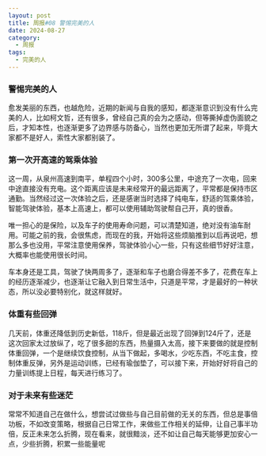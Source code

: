 ```yaml
---
layout: post
title: 周报#08 警惕完美的人
date: 2024-08-27
category:
  - 周报
tags:
  - 完美的人
---
```

### 警惕完美的人

愈发美丽的东西，也越危险，近期的新闻与自我的感知，都逐渐意识到没有什么完美的人，比如柯文哲，还有很多，曾经自己真的会为之感动，但等撕掉虚伪面貌之后，才知本性，也逐渐更多了边界感与防备心，当然也更加无所谓了起来，毕竟大家都不是好人，索性大家都别装了。

### 第一次开高速的驾乘体验

这一周，从泉州高速到南平，单程四个小时，300多公里，中途充了一次电，回来中途直接没有充电。这个距离应该是未来经常开的最远距离了，平常都是保持市区通勤。当然经过这一次体验之后，还是感谢当时选择了纯电车，舒适的驾乘体验，智能驾驶体验，基本上高速上，都可以使用辅助驾驶帮自己开，真的很香。

唯一担心的是保险，以及车子的使用寿命问题，可以清楚知道，绝对没有油车耐用。可能之前的我，会很焦虑，而现在的我，开始将这些烦脑推到以后再说吧，想那么多也没用，平常注意使用保养，驾驶体验小心一些，只有这些细节好好注意，大概率也能使用很长时间。

车本身还是工具，驾驶了快两周多了，逐渐和车子也磨合得差不多了，花费在车上的经历逐渐减少，也逐渐让它融入到日常生活中，只道是平常，才是最好的一种状态，所以没必要特别化，就这样就好。

### 体重有些回弹

几天前，体重还降低到历史新低，118斤，但是最近出现了回弹到124斤了，还是这次回家太过放纵了，吃了很多甜的东西，热量摄入太高，接下来要做的就是控制体重回弹，一个是继续饮食控制，从当下做起，多喝水，少吃东西，不吃主食，控制体重反弹，另外是运动训练，已经有瑜伽垫了，可以接下来，开始好好将自己的力量训练提上日程，每天进行练习了。

### 对于未来有些迷茫

常常不知道自己在做什么，想尝试过做些与自己目前做的无关的东西，但总是事倍功板，不如改变策略，根据自己日常工作，来做些工作相关的延伸，让自己事半功倍，反正未来怎么折腾，现在看来，就很黯淡，还不如让自己每天能够更加安心一点，少些折腾，积累一些能量呢